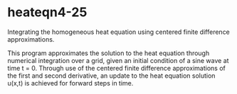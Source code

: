 # heateqn4-25
Integrating the homogeneous heat equation using centered finite difference approximations. 

This program approximates the solution to the heat equation through numerical integration over a grid, given an initial condition of a sine wave at time t = 0. Through use of the centered finite difference approximations of the first and second derivative, an update to the heat equation solution u(x,t) is achieved for forward steps in time. 
